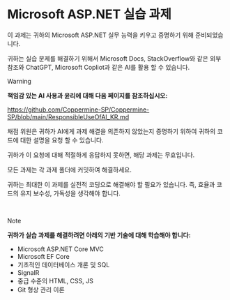 # Microsoft ASP.NET 실습 과제
이 과제는 귀하의 Microsoft ASP.NET 실무 능력을 키우고 증명하기 위해 준비되었습니다.

귀하는 실습 문제를 해결하기 위해서 Microsoft Docs, StackOverflow와 같은 외부 참조와 ChatGPT, Microsoft Copliot과 같은 AI를 활용 할 수 있습니다.

>[!WARNING]
>**책임감 있는 AI 사용과 윤리에 대해 다음 페이지를 참조하십시오:**
>
>https://github.com/Coppermine-SP/Coppermine-SP/blob/main/ResponsibleUseOfAI_KR.md
>

채점 위원은 귀하가 AI에게 과제 해결을 의존하지 않았는지 증명하기 위하여 귀하의 코드에 대한 설명을 요청 할 수 있습니다.

귀하가 이 요청에 대해 적절하게 응답하지 못하면, 해당 과제는 무효입니다.

모든 과제는 각 과제 폴더에 커밋하여 해결하세요.

귀하는 최대한 이 과제를 실전적 코딩으로 해결해야 할 필요가 있습니다. 즉, 효율과 코드의 유지 보수성, 가독성을 생각해야 합니다.

<br>

>[!NOTE]
>
>**귀하가 실습 과제를 해결하려면 아래의 기반 기술에 대해 학습해야 합니다:**
>- Microsoft ASP.NET Core MVC
>- Microsoft EF Core
>- 기초적인 데이터베이스 개론 및 SQL
>- SignalR
>- 중급 수준의 HTML, CSS, JS
>- Git 형상 관리 이론
